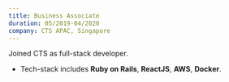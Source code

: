 ```yaml
---
title: Business Associate
duration: 05/2019-04/2020
company: CTS APAC, Singapore 
---
```


Joined CTS as full-stack developer.
- Tech-stack includes **Ruby on Rails**, **ReactJS**, **AWS**, **Docker**.
